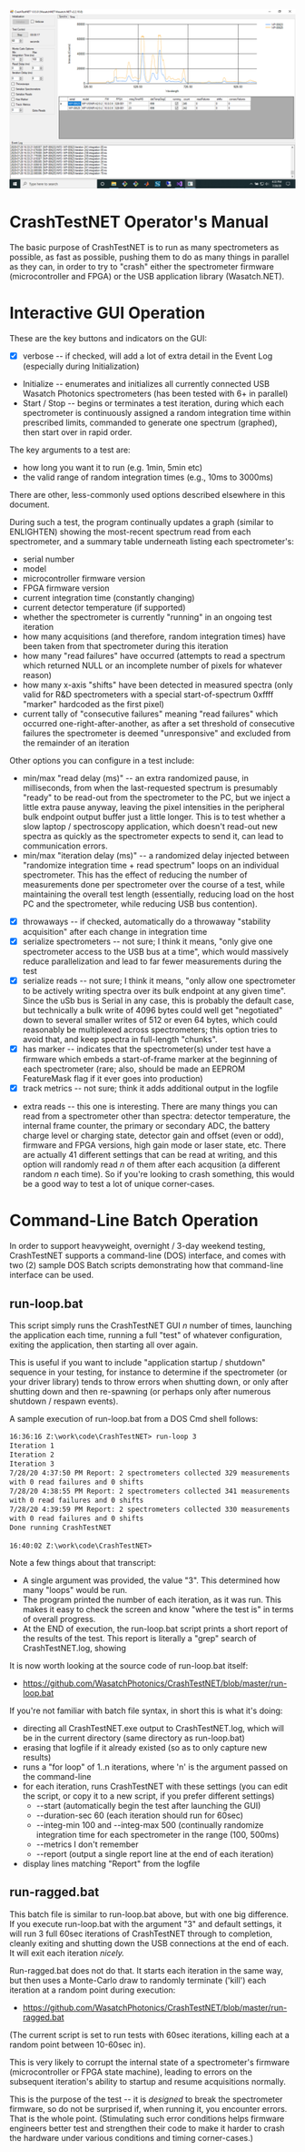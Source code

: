 ![GUI](https://github.com/WasatchPhotonics/CrashTestNET/raw/master/screenshots/gui-01.png)

# CrashTestNET Operator's Manual

The basic purpose of CrashTestNET is to run as many spectrometers as possible,
as fast as possible, pushing them to do as many things in parallel as they can,
in order to try to "crash" either the spectrometer firmware (microcontroller and
FPGA) or the USB application library (Wasatch.NET).

# Interactive GUI Operation

These are the key buttons and indicators on the GUI:

- [x] verbose -- if checked, will add a lot of extra detail in the Event Log
  (especially during Initialization)
- Initialize -- enumerates and initializes all currently connected USB
  Wasatch Photonics spectrometers (has been tested with 6+ in parallel)
- Start / Stop -- begins or terminates a test iteration, during which
  each spectrometer is continuously assigned a random integration time within
  prescribed limits, commanded to generate one spectrum (graphed), then start
  over in rapid order.

The key arguments to a test are:

- how long you want it to run (e.g. 1min, 5min etc)
- the valid range of random integration times (e.g., 10ms to 3000ms)

There are other, less-commonly used options described elsewhere in this document.

During such a test, the program continually updates a graph (similar to ENLIGHTEN)
showing the most-recent spectrum read from each spectrometer, and a summary table
underneath listing each spectrometer's:

- serial number
- model
- microcontroller firmware version
- FPGA firmware version
- current integration time (constantly changing)
- current detector temperature (if supported)
- whether the spectrometer is currently "running" in an ongoing test iteration
- how many acquisitions (and therefore, random integration times) have been
  taken from that spectrometer during this iteration
- how many "read failures" have occurred (attempts to read a spectrum which
  returned NULL or an incomplete number of pixels for whatever reason)
- how many x-axis "shifts" have been detected in measured spectra (only valid
  for R&D spectrometers with a special start-of-spectrum 0xffff "marker" 
  hardcoded as the first pixel)
- current tally of "consecutive failures" meaning "read failures" which occurred
  one-right-after-another, as after a set threshold of consecutive failures the
  spectrometer is deemed "unresponsive" and excluded from the remainder of an
  iteration

Other options you can configure in a test include:

- min/max "read delay (ms)" -- an extra randomized pause, in milliseconds, from
  when the last-requested spectrum is presumably "ready" to be read-out from 
  the spectrometer to the PC, but we inject a little extra pause anyway, leaving
  the pixel intensities in the peripheral bulk endpoint output buffer just a little
  longer.  This is to test whether a slow laptop / spectroscopy application, which
  doesn't read-out new spectra as quickly as the spectrometer expects to send it, 
  can lead to communication errors.
- min/max "iteration delay (ms)" -- a randomized delay injected between "randomize
  integration time + read spectrum" loops on an individual spectrometer.  This has
  the effect of reducing the number of measurements done per spectrometer over the
  course of a test, while maintaining the overall test length (essentially, reducing
  load on the host PC and the spectrometer, while reducing USB bus contention).
- [x] throwaways -- if checked, automatically do a throwaway "stability acquisition"
  after each change in integration time 
- [x] serialize spectrometers -- not sure; I think it means, "only give one spectrometer
  access to the USB bus at a time", which would massively reduce parallelization and
  lead to far fewer measurements during the test
- [x] serialize reads -- not sure; I think it means, "only allow one spectrometer to
  be actively writing spectra over its bulk endpoint at any given time".  Since the
  uSb bus is Serial in any case, this is probably the default case, but technically
  a bulk write of 4096 bytes could well get "negotiated" down to several smaller writes
  of 512 or even 64 bytes, which could reasonably be multiplexed across spectrometers;
  this option tries to avoid that, and keep spectra in full-length "chunks".
- [x] has marker -- indicates that the spectrometer(s) under test have a firmware 
  which embeds a start-of-frame marker at the beginning of each spectrometer (rare;
  also, should be made an EEPROM FeatureMask flag if it ever goes into production)
- [x] track metrics -- not sure; think it adds additional output in the logfile
- extra reads -- this one is interesting.  There are many things you can read from
  a spectrometer other than spectra: detector temperature, the internal frame counter,
  the primary or secondary ADC, the battery charge level or charging state, detector
  gain and offset (even or odd), firmware and FPGA versions, high gain mode or laser
  state, etc.  There are actually 41 different settings that can be read at writing,
  and this option will randomly read _n_ of them after each acqusition (a different
  random _n_ each time).  So if you're looking to crash something, this would be a
  good way to test a lot of unique corner-cases.

# Command-Line Batch Operation

In order to support heavyweight, overnight / 3-day weekend testing, CrashTestNET
supports a command-line (DOS) interface, and comes with two (2) sample DOS Batch
scripts demonstrating how that command-line interface can be used.

## run-loop.bat

This script simply runs the CrashTestNET GUI _n_ number of times, launching the
application each time, running a full "test" of whatever configuration, exiting
the application, then starting all over again.  

This is useful if you want to include "application startup / shutdown" sequence
in your testing, for instance to determine if the spectrometer (or your driver
library) tends to throw errors when shutting down, or only after shutting down
and then re-spawning (or perhaps only after numerous shutdown / respawn events).

A sample execution of run-loop.bat from a DOS Cmd shell follows:

    16:36:16 Z:\work\code\CrashTestNET> run-loop 3
    Iteration 1
    Iteration 2
    Iteration 3
    7/28/20 4:37:50 PM Report: 2 spectrometers collected 329 measurements with 0 read failures and 0 shifts
    7/28/20 4:38:55 PM Report: 2 spectrometers collected 341 measurements with 0 read failures and 0 shifts
    7/28/20 4:39:59 PM Report: 2 spectrometers collected 330 measurements with 0 read failures and 0 shifts
    Done running CrashTestNET

    16:40:02 Z:\work\code\CrashTestNET>

Note a few things about that transcript: 

- A single argument was provided, the value "3".  This determined how many "loops"
  would be run.
- The program printed the number of each iteration, as it was run.  This makes it
  easy to check the screen and know "where the test is" in terms of overall 
  progress.
- At the END of execution, the run-loop.bat script prints a short report of the
  results of the test.  This report is literally a "grep" search of CrashTestNET.log,
  showing 

It is now worth looking at the source code of run-loop.bat itself:

- https://github.com/WasatchPhotonics/CrashTestNET/blob/master/run-loop.bat

If you're not familiar with batch file syntax, in short this is what it's doing:

- directing all CrashTestNET.exe output to CrashTestNET.log, which will be in the
  current directory (same directory as run-loop.bat)
- erasing that logfile if it already existed (so as to only capture new results)
- runs a "for loop" of 1..n iterations, where 'n' is the argument passed on the 
  command-line
- for each iteration, runs CrashTestNET with these settings (you can edit the
  script, or copy it to a new script, if you prefer different settings)
    - --start (automatically begin the test after launching the GUI)
    - --duration-sec 60 (each iteration should run for 60sec)
    - --integ-min 100 and --integ-max 500 (continually randomize integration time
      for each spectrometer in the range (100, 500ms)
    - --metrics I don't remember
    - --report (output a single report line at the end of each iteration)
- display lines matching "Report" from the logfile

## run-ragged.bat

This batch file is similar to run-loop.bat above, but with one big difference. 
If you execute run-loop.bat with the argument "3" and default settings, it will
run 3 full 60sec iterations of CrashTestNET through to completion, cleanly exiting 
and shutting down the USB connections at the end of each.  It will exit each
iteration _nicely._

Run-ragged.bat does not do that.  It starts each iteration in the same way, but 
then uses a Monte-Carlo draw to randomly terminate ('kill') each iteration at a
random point during execution:

- https://github.com/WasatchPhotonics/CrashTestNET/blob/master/run-ragged.bat

(The current script is set to run tests with 60sec iterations, killing each
at a random point between 10-60sec in).

This is very likely to corrupt the internal state of a spectrometer's firmware
(microcontroller or FPGA state machine), leading to errors on the subsequent
iteration's ability to startup and resume acquisitions normally.

This is the purpose of the test -- it is _designed_ to break the spectrometer
firmware, so do not be surprised if, when running it, you encounter errors. That
is the whole point.  (Stimulating such error conditions helps firmware engineers
better test and strengthen their code to make it harder to crash the hardware
under various conditions and timing corner-cases.)
